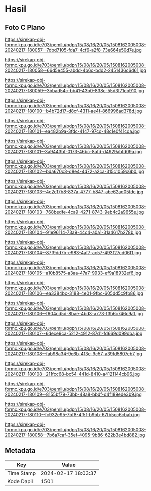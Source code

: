 # Hasil

## Foto C Plano

https://sirekap-obj-formc.kpu.go.id/e703/pemilu/pdpr/15/08/16/20/05/1508162005008-20240217-180057--7dbd7105-fda7-4cf6-a2f8-73e664e50d7e.jpg

https://sirekap-obj-formc.kpu.go.id/e703/pemilu/pdpr/15/08/16/20/05/1508162005008-20240217-180058--66d5e455-abdd-4b6c-bdd2-2451436c6d61.jpg

https://sirekap-obj-formc.kpu.go.id/e703/pemilu/pdpr/15/08/16/20/05/1508162005008-20240217-180059--3bbad54c-bb41-43b0-838c-55d3f71cb910.jpg

https://sirekap-obj-formc.kpu.go.id/e703/pemilu/pdpr/15/08/16/20/05/1508162005008-20240217-180100--b4b72d17-d8cf-4311-ae4f-866996ad378d.jpg

https://sirekap-obj-formc.kpu.go.id/e703/pemilu/pdpr/15/08/16/20/05/1508162005008-20240217-180101--ea482b9a-3fdc-4147-97cd-48c1e0f41cda.jpg

https://sirekap-obj-formc.kpu.go.id/e703/pemilu/pdpr/15/08/16/20/05/1508162005008-20240217-180101--3a9443bf-0173-46bc-8afd-d4929abfd09a.jpg

https://sirekap-obj-formc.kpu.go.id/e703/pemilu/pdpr/15/08/16/20/05/1508162005008-20240217-180102--bda670c3-d8e4-4d72-a2ca-315c1059c6b0.jpg

https://sirekap-obj-formc.kpu.go.id/e703/pemilu/pdpr/15/08/16/20/05/1508162005008-20240217-180103--4c2c17b8-837a-4777-b847-abe62ad05fdc.jpg

https://sirekap-obj-formc.kpu.go.id/e703/pemilu/pdpr/15/08/16/20/05/1508162005008-20240217-180103--768bedfe-4ca9-4271-8743-9eb4c2a9655e.jpg

https://sirekap-obj-formc.kpu.go.id/e703/pemilu/pdpr/15/08/16/20/05/1508162005008-20240217-180104--91e96114-73a9-44c4-a0a1-31a4617b278b.jpg

https://sirekap-obj-formc.kpu.go.id/e703/pemilu/pdpr/15/08/16/20/05/1508162005008-20240217-180104--87f9dd7b-e983-4af7-ac57-493f27cd06f1.jpg

https://sirekap-obj-formc.kpu.go.id/e703/pemilu/pdpr/15/08/16/20/05/1508162005008-20240217-180105--a10b8575-a3aa-47a7-9933-ef9a18932ef6.jpg

https://sirekap-obj-formc.kpu.go.id/e703/pemilu/pdpr/15/08/16/20/05/1508162005008-20240217-180106--ea3384bc-3188-4e01-9fbc-605dd5c9fb86.jpg

https://sirekap-obj-formc.kpu.go.id/e703/pemilu/pdpr/15/08/16/20/05/1508162005008-20240217-180106--f604cd5d-8bae-4bd3-a773-f3b6c746c9a1.jpg

https://sirekap-obj-formc.kpu.go.id/e703/pemilu/pdpr/15/08/16/20/05/1508162005008-20240217-180107--6dece9ca-5212-4912-87d1-fd669d099dba.jpg

https://sirekap-obj-formc.kpu.go.id/e703/pemilu/pdpr/15/08/16/20/05/1508162005008-20240217-180108--fab98a34-9c6b-413e-9c57-a39fd5807eb7.jpg

https://sirekap-obj-formc.kpu.go.id/e703/pemilu/pdpr/15/08/16/20/05/1508162005008-20240217-180108--211fcc68-bc54-441d-8410-a4121144cb96.jpg

https://sirekap-obj-formc.kpu.go.id/e703/pemilu/pdpr/15/08/16/20/05/1508162005008-20240217-180109--8155bf79-73bb-48a8-bbdf-d4f189ede3b9.jpg

https://sirekap-obj-formc.kpu.go.id/e703/pemilu/pdpr/15/08/16/20/05/1508162005008-20240217-180110--fc932e95-7bf8-4f5f-b9bb-67fb5cc6cbab.jpg

https://sirekap-obj-formc.kpu.go.id/e703/pemilu/pdpr/15/08/16/20/05/1508162005008-20240217-180058--7b6a7caf-35ef-4095-9b86-622b3e4bd882.jpg


## Metadata

| Key        | Value               |
| ---------- | ------------------- |
| Time Stamp | 2024-02-17 18:03:37 |
| Kode Dapil | 1501                |



